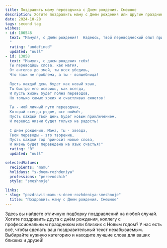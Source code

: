```yaml
---
title: Поздравить маму переводчика c Днем рождения. Смешное
description: Хотите поздравить маму c Днем рождения или другим праздником? Наш ИИ создаст незабываемое поздравление, а вы обязательно выделитесь среди других.  
date: 2024-10-28
tags: second tag
wishes:
- id: 106546
  text: "Мамуля, с Днём рождения!  Надеюсь, твой переводческий опыт пригодится тебе сегодня, чтобы расшифровать все эти поздравления, подарки и пожелания, которые, я уверен, полны скрытых смыслов и двусмысленностей!  Желаю тебе года, наполненного не только удачными переводами, но и море позитива, смеха и  —  ещё больше тортиков!
  "
  rating: "undefined"
  updated: "null"
- id: 13858
  text: "Мамуля, с днем рождения тебя!
  Ты переводишь слова, как магия,
  От ангелов до змей, ты всех убедишь,
  Что язык не проблема, а ты - волшебница!
  
  Пусть каждый день будет как новый язык,
  Ты быстро его освоишь, как всегда,
  И пусть жизнь будет полна переводов,
  Но только самых ярких и счастливых сюжетов!
  
  Ты - мой личный гугл переводчик,
  Который всегда рядом, все поймёт,
  Пусть каждый твой день будет новым приключением,
  И перевод жизни будет только на радость!
  
  С днем рождения, Мама, ты - звезда,
  Твои переводы - это творение,
  Пусть каждый год приносит новые слова,
  И жизнь будет переведена на язык счастья!"
  rating: "0"
  updated: "null"

selectedValues:
  recipients: "mamu"
  holidays: "s-dnem-rozhdeniya"
  professions: "perevodchik"
  style: "smeshnoje"

links:
- slug: "pozdravit-mamu-s-dnem-rozhdeniya-smeshnoje"
  title: "Поздравить маму c Днем рождения. Смешное"
---
```


Здесь вы найдете отличную подборку поздравлений на любой случай. 
Хотите поздравить друга с днём рождения, коллегу с профессиональным праздником или близких с Новым годом? У нас есть всё, чтобы сделать ваш поздравительный текст незабываемым. Выбирайте нужную категорию и находите лучшие слова для ваших близких и друзей!
